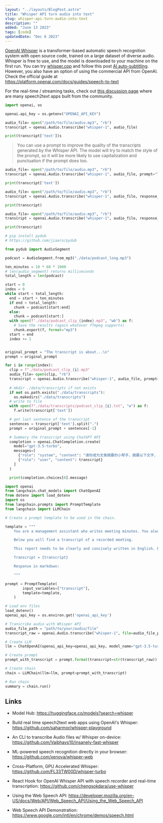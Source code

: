 ```yaml
---
layout: "../layouts/BlogPost.astro"
title: "Whisper API turn audio into text"
slug: whisper-api-turn-audio-into-text
description: ""
added: "June 13 2023"
tags: [code]
updatedDate: "Dec 6 2023"
---
```


[OpenAI Whisper](https://github.com/openai/whisper) is a transformer-based automatic speech recognition system with open source code, trained on a large dataset of diverse audio. Whisper is free to use, and the model is downloaded to your machine on the first run. You can try [whisper.cpp](https://github.com/ggerganov/whisper.cpp) and follow this post [AI auto-subtitling](https://www.spapas.net/2023/05/22/ai-auto-subtitling/). However, you also have an option of using the commercial API from OpenAI. Check the official guide at https://platform.openai.com/docs/guides/speech-to-text

For the real-time / streaming tasks, check out [this discussion page](https://github.com/openai/whisper/discussions/2) where are many speech2text apps built from the community.

```python
import openai, os

openai.api_key = os.getenv("OPENAI_API_KEY")

audio_file= open("/path/to/file/audio.mp3", "rb")
transcript = openai.Audio.transcribe("whisper-1", audio_file)

print(transcript['text'])s
```

> You can use a prompt to improve the quality of the transcripts generated by the Whisper API. The model will try to match the style of the prompt, so it will be more likely to use capitalization and punctuation if the prompt does too.

```python
audio_file= open("/path/to/file/audio.mp3", "rb")
transcript = openai.Audio.transcribe("whisper-1", audio_file, prompt="The transcript is about...")

print(transcript['text'])
```

```python
audio_file= open("/path/to/file/audio.mp3", "rb")
transcript = openai.Audio.transcribe("whisper-1", audio_file, response_format="srt", prompt="The transcript is about...")

print(transcript)
```

```python
audio_file= open("/path/to/file/audio.mp3", "rb")
transcript = openai.Audio.transcribe("whisper-1", audio_file, response_format="vtt", prompt="The transcript is about...")

print(transcript)
```

```python
# pip install pydub
# https://github.com/jiaaro/pydub

from pydub import AudioSegment

podcast = AudioSegment.from_mp3("./data/podcast_long.mp3")

ten_minutes = 10 * 60 * 1000
# len(audio_segment) returns milliseconds
total_length = len(podcast)

start = 0
index = 0
while start < total_length:
  end = start + ten_minutes
  if end < total_length:
    chunk = podcast[start:end]
  else:
    chunk = podcast[start:]
  with open(f"./data/podcast_clip_{index}.mp3", "wb") as f:
    # Save the results (again whatever ffmpeg supports)
    chunk.export(f, format="mp3")
  start = end
  index += 1


original_prompt = "The transcript is about...\n"
prompt = original_prompt

for i in range(index):
  clip = f"./data/podcast_clip_{i}.mp3"
  audio_file= open(clip, "rb")
  transcript = openai.Audio.transcribe("whisper-1", audio_file, prompt=prompt)
  
  # mkdir ./data/transcripts if not exists
  if not os.path.exists("./data/transcripts"):
    os.makedirs("./data/transcripts")
  # write to file
  with open(f"./data/transcripts/podcast_clip_{i}.txt", "w") as f:
    f.write(transcript['text'])

  # get last sentence of the transcript
  sentences = transcript['text'].split(".")
  prompt = original_prompt + sentences[-1] 

  # Summary the transcript using ChatGPT API
  completion = openai.ChatCompletion.create(
    model="gpt-3.5-turbo",
    messages=[
      {"role": "system", "content": "请你成为文章摘要的小帮手，摘要以下文字，以简体中文输出"},
      {"role": "user", "content": transcript}
    ]
  )

  print(completion.choices[0].message)
```

```python
import openai
from langchain.chat_models import ChatOpenAI
from dotenv import load_dotenv
import os
from langchain.prompts import PromptTemplate
from langchain import LLMChain

# Create a prompt template to be used in the chain.

template = """
    You are a management assistant who writes meeting minutes. You always manage to capture the important points.

    Below you will find a transcript of a recorded meeting.

    This report needs to be clearly and concisely written in English. Please conclude with action points at the bottom. Also, provide suggestions for topics to discuss in the next meeting.

    Transcript = {transcript}

    Response in markdown:

    """

prompt = PromptTemplate(
        input_variables=["transcript"],
        template=template,
    )

# Load env files
load_dotenv()
openai_api_key = os.environ.get('openai_api_key')

# Transcribe audio with Whisper API
audio_file_path = "path/to/your/audio/file"
transcript_raw = openai.Audio.transcribe("whisper-1", file=audio_file_path)

# Create LLM
llm = ChatOpenAI(openai_api_key=openai_api_key, model_name="gpt-3.5-turbo", temperature=0.3)

# Create prompt
prompt_with_transcript = prompt.format(transcript=str(transcript_raw))

# Create chain
chain = LLMChain(llm=llm, prompt=prompt_with_transcript)

# Run chain
summary = chain.run()
```

## Links

- Model Hub: https://huggingface.co/models?search=whisper

- Build real time speech2text web apps using OpenAI's Whisper: https://github.com/saharmor/whisper-playground

- An CLI to transcribe Audio files w/ Whisper on-device: https://github.com/Vaibhavs10/insanely-fast-whisper

- ML-powered speech recognition directly in your browser: https://github.com/xenova/whisper-web

- Cross-Platform, GPU Accelerated Whisper: https://github.com/FL33TW00D/whisper-turbo

- React Hook for OpenAI Whisper API with speech recorder and real-time transcription: https://github.com/chengsokdara/use-whisper

- Using the Web Speech API: https://developer.mozilla.org/en-US/docs/Web/API/Web_Speech_API/Using_the_Web_Speech_API

- Web Speech API Demonstration: https://www.google.com/intl/en/chrome/demos/speech.html
